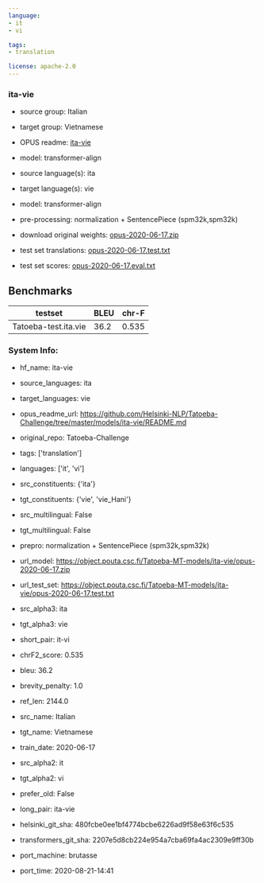 ```yaml
---
language: 
- it
- vi

tags:
- translation

license: apache-2.0
---
```


### ita-vie

* source group: Italian 
* target group: Vietnamese 
*  OPUS readme: [ita-vie](https://github.com/Helsinki-NLP/Tatoeba-Challenge/tree/master/models/ita-vie/README.md)

*  model: transformer-align
* source language(s): ita
* target language(s): vie
* model: transformer-align
* pre-processing: normalization + SentencePiece (spm32k,spm32k)
* download original weights: [opus-2020-06-17.zip](https://object.pouta.csc.fi/Tatoeba-MT-models/ita-vie/opus-2020-06-17.zip)
* test set translations: [opus-2020-06-17.test.txt](https://object.pouta.csc.fi/Tatoeba-MT-models/ita-vie/opus-2020-06-17.test.txt)
* test set scores: [opus-2020-06-17.eval.txt](https://object.pouta.csc.fi/Tatoeba-MT-models/ita-vie/opus-2020-06-17.eval.txt)

## Benchmarks

| testset               | BLEU  | chr-F |
|-----------------------|-------|-------|
| Tatoeba-test.ita.vie 	| 36.2 	| 0.535 |


### System Info: 
- hf_name: ita-vie

- source_languages: ita

- target_languages: vie

- opus_readme_url: https://github.com/Helsinki-NLP/Tatoeba-Challenge/tree/master/models/ita-vie/README.md

- original_repo: Tatoeba-Challenge

- tags: ['translation']

- languages: ['it', 'vi']

- src_constituents: {'ita'}

- tgt_constituents: {'vie', 'vie_Hani'}

- src_multilingual: False

- tgt_multilingual: False

- prepro:  normalization + SentencePiece (spm32k,spm32k)

- url_model: https://object.pouta.csc.fi/Tatoeba-MT-models/ita-vie/opus-2020-06-17.zip

- url_test_set: https://object.pouta.csc.fi/Tatoeba-MT-models/ita-vie/opus-2020-06-17.test.txt

- src_alpha3: ita

- tgt_alpha3: vie

- short_pair: it-vi

- chrF2_score: 0.535

- bleu: 36.2

- brevity_penalty: 1.0

- ref_len: 2144.0

- src_name: Italian

- tgt_name: Vietnamese

- train_date: 2020-06-17

- src_alpha2: it

- tgt_alpha2: vi

- prefer_old: False

- long_pair: ita-vie

- helsinki_git_sha: 480fcbe0ee1bf4774bcbe6226ad9f58e63f6c535

- transformers_git_sha: 2207e5d8cb224e954a7cba69fa4ac2309e9ff30b

- port_machine: brutasse

- port_time: 2020-08-21-14:41